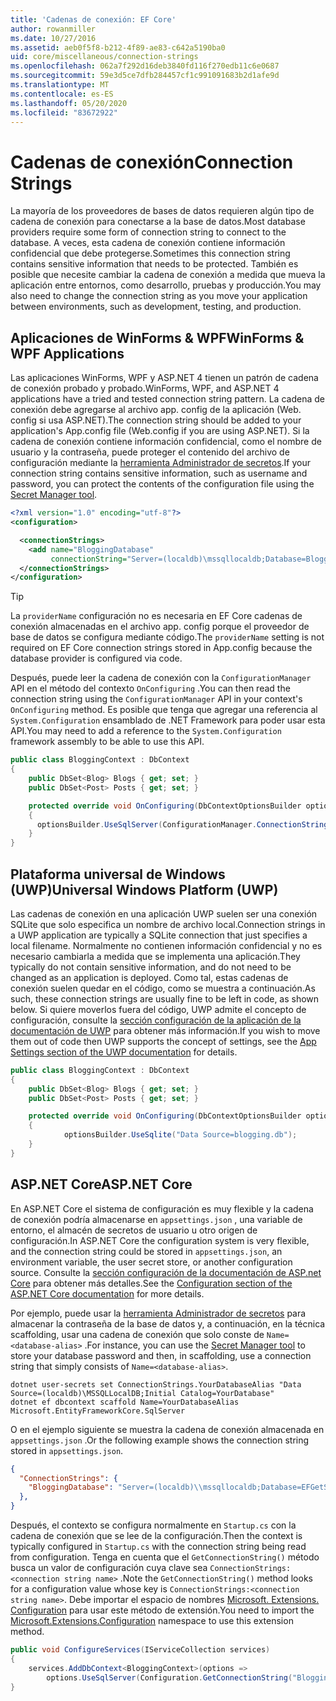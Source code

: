 ```yaml
---
title: 'Cadenas de conexión: EF Core'
author: rowanmiller
ms.date: 10/27/2016
ms.assetid: aeb0f5f8-b212-4f89-ae83-c642a5190ba0
uid: core/miscellaneous/connection-strings
ms.openlocfilehash: 062a7f292d16deb3840fd116f270edb11c6e0687
ms.sourcegitcommit: 59e3d5ce7dfb284457cf1c991091683b2d1afe9d
ms.translationtype: MT
ms.contentlocale: es-ES
ms.lasthandoff: 05/20/2020
ms.locfileid: "83672922"
---
```

# <a name="connection-strings"></a><span data-ttu-id="f0f93-102">Cadenas de conexión</span><span class="sxs-lookup"><span data-stu-id="f0f93-102">Connection Strings</span></span>

<span data-ttu-id="f0f93-103">La mayoría de los proveedores de bases de datos requieren algún tipo de cadena de conexión para conectarse a la base de datos.</span><span class="sxs-lookup"><span data-stu-id="f0f93-103">Most database providers require some form of connection string to connect to the database.</span></span> <span data-ttu-id="f0f93-104">A veces, esta cadena de conexión contiene información confidencial que debe protegerse.</span><span class="sxs-lookup"><span data-stu-id="f0f93-104">Sometimes this connection string contains sensitive information that needs to be protected.</span></span> <span data-ttu-id="f0f93-105">También es posible que necesite cambiar la cadena de conexión a medida que mueva la aplicación entre entornos, como desarrollo, pruebas y producción.</span><span class="sxs-lookup"><span data-stu-id="f0f93-105">You may also need to change the connection string as you move your application between environments, such as development, testing, and production.</span></span>

## <a name="winforms--wpf-applications"></a><span data-ttu-id="f0f93-106">Aplicaciones de WinForms & WPF</span><span class="sxs-lookup"><span data-stu-id="f0f93-106">WinForms & WPF Applications</span></span>

<span data-ttu-id="f0f93-107">Las aplicaciones WinForms, WPF y ASP.NET 4 tienen un patrón de cadena de conexión probado y probado.</span><span class="sxs-lookup"><span data-stu-id="f0f93-107">WinForms, WPF, and ASP.NET 4 applications have a tried and tested connection string pattern.</span></span> <span data-ttu-id="f0f93-108">La cadena de conexión debe agregarse al archivo app. config de la aplicación (Web. config si usa ASP.NET).</span><span class="sxs-lookup"><span data-stu-id="f0f93-108">The connection string should be added to your application's App.config file (Web.config if you are using ASP.NET).</span></span> <span data-ttu-id="f0f93-109">Si la cadena de conexión contiene información confidencial, como el nombre de usuario y la contraseña, puede proteger el contenido del archivo de configuración mediante la [herramienta Administrador de secretos](/aspnet/core/security/app-secrets#secret-manager).</span><span class="sxs-lookup"><span data-stu-id="f0f93-109">If your connection string contains sensitive information, such as username and password, you can protect the contents of the configuration file using the [Secret Manager tool](/aspnet/core/security/app-secrets#secret-manager).</span></span>

``` xml
<?xml version="1.0" encoding="utf-8"?>
<configuration>

  <connectionStrings>
    <add name="BloggingDatabase"
         connectionString="Server=(localdb)\mssqllocaldb;Database=Blogging;Trusted_Connection=True;" />
  </connectionStrings>
</configuration>
```

> [!TIP]  
> <span data-ttu-id="f0f93-110">La `providerName` configuración no es necesaria en EF Core cadenas de conexión almacenadas en el archivo app. config porque el proveedor de base de datos se configura mediante código.</span><span class="sxs-lookup"><span data-stu-id="f0f93-110">The `providerName` setting is not required on EF Core connection strings stored in App.config because the database provider is configured via code.</span></span>

<span data-ttu-id="f0f93-111">Después, puede leer la cadena de conexión con la `ConfigurationManager` API en el método del contexto `OnConfiguring` .</span><span class="sxs-lookup"><span data-stu-id="f0f93-111">You can then read the connection string using the `ConfigurationManager` API in your context's `OnConfiguring` method.</span></span> <span data-ttu-id="f0f93-112">Es posible que tenga que agregar una referencia al `System.Configuration` ensamblado de .NET Framework para poder usar esta API.</span><span class="sxs-lookup"><span data-stu-id="f0f93-112">You may need to add a reference to the `System.Configuration` framework assembly to be able to use this API.</span></span>

``` csharp
public class BloggingContext : DbContext
{
    public DbSet<Blog> Blogs { get; set; }
    public DbSet<Post> Posts { get; set; }

    protected override void OnConfiguring(DbContextOptionsBuilder optionsBuilder)
    {
      optionsBuilder.UseSqlServer(ConfigurationManager.ConnectionStrings["BloggingDatabase"].ConnectionString);
    }
}
```

## <a name="universal-windows-platform-uwp"></a><span data-ttu-id="f0f93-113">Plataforma universal de Windows (UWP)</span><span class="sxs-lookup"><span data-stu-id="f0f93-113">Universal Windows Platform (UWP)</span></span>

<span data-ttu-id="f0f93-114">Las cadenas de conexión en una aplicación UWP suelen ser una conexión SQLite que solo especifica un nombre de archivo local.</span><span class="sxs-lookup"><span data-stu-id="f0f93-114">Connection strings in a UWP application are typically a SQLite connection that just specifies a local filename.</span></span> <span data-ttu-id="f0f93-115">Normalmente no contienen información confidencial y no es necesario cambiarla a medida que se implementa una aplicación.</span><span class="sxs-lookup"><span data-stu-id="f0f93-115">They typically do not contain sensitive information, and do not need to be changed as an application is deployed.</span></span> <span data-ttu-id="f0f93-116">Como tal, estas cadenas de conexión suelen quedar en el código, como se muestra a continuación.</span><span class="sxs-lookup"><span data-stu-id="f0f93-116">As such, these connection strings are usually fine to be left in code, as shown below.</span></span> <span data-ttu-id="f0f93-117">Si quiere moverlos fuera del código, UWP admite el concepto de configuración, consulte la [sección configuración de la aplicación de la documentación de UWP](/windows/uwp/app-settings/store-and-retrieve-app-data) para obtener más información.</span><span class="sxs-lookup"><span data-stu-id="f0f93-117">If you wish to move them out of code then UWP supports the concept of settings, see the [App Settings section of the UWP documentation](/windows/uwp/app-settings/store-and-retrieve-app-data) for details.</span></span>

``` csharp
public class BloggingContext : DbContext
{
    public DbSet<Blog> Blogs { get; set; }
    public DbSet<Post> Posts { get; set; }

    protected override void OnConfiguring(DbContextOptionsBuilder optionsBuilder)
    {
            optionsBuilder.UseSqlite("Data Source=blogging.db");
    }
}
```

## <a name="aspnet-core"></a><span data-ttu-id="f0f93-118">ASP.NET Core</span><span class="sxs-lookup"><span data-stu-id="f0f93-118">ASP.NET Core</span></span>

<span data-ttu-id="f0f93-119">En ASP.NET Core el sistema de configuración es muy flexible y la cadena de conexión podría almacenarse en `appsettings.json` , una variable de entorno, el almacén de secretos de usuario u otro origen de configuración.</span><span class="sxs-lookup"><span data-stu-id="f0f93-119">In ASP.NET Core the configuration system is very flexible, and the connection string could be stored in `appsettings.json`, an environment variable, the user secret store, or another configuration source.</span></span> <span data-ttu-id="f0f93-120">Consulte la [sección configuración de la documentación de ASP.net Core](/aspnet/core/fundamentals/configuration) para obtener más detalles.</span><span class="sxs-lookup"><span data-stu-id="f0f93-120">See the [Configuration section of the ASP.NET Core documentation](/aspnet/core/fundamentals/configuration) for more details.</span></span>

<span data-ttu-id="f0f93-121">Por ejemplo, puede usar la [herramienta Administrador de secretos](/aspnet/core/security/app-secrets#secret-manager) para almacenar la contraseña de la base de datos y, a continuación, en la técnica scaffolding, usar una cadena de conexión que solo conste de `Name=<database-alias>` .</span><span class="sxs-lookup"><span data-stu-id="f0f93-121">For instance, you can use the [Secret Manager tool](/aspnet/core/security/app-secrets#secret-manager) to store your database password and then, in scaffolding, use a connection string that simply consists of `Name=<database-alias>`.</span></span>

```dotnetcli
dotnet user-secrets set ConnectionStrings.YourDatabaseAlias "Data Source=(localdb)\MSSQLLocalDB;Initial Catalog=YourDatabase"
dotnet ef dbcontext scaffold Name=YourDatabaseAlias Microsoft.EntityFrameworkCore.SqlServer
```

<span data-ttu-id="f0f93-122">O en el ejemplo siguiente se muestra la cadena de conexión almacenada en `appsettings.json` .</span><span class="sxs-lookup"><span data-stu-id="f0f93-122">Or the following example shows the connection string stored in `appsettings.json`.</span></span>

``` json
{
  "ConnectionStrings": {
    "BloggingDatabase": "Server=(localdb)\\mssqllocaldb;Database=EFGetStarted.ConsoleApp.NewDb;Trusted_Connection=True;"
  },
}
```

<span data-ttu-id="f0f93-123">Después, el contexto se configura normalmente en `Startup.cs` con la cadena de conexión que se lee de la configuración.</span><span class="sxs-lookup"><span data-stu-id="f0f93-123">Then the context is typically configured in `Startup.cs` with the connection string being read from configuration.</span></span> <span data-ttu-id="f0f93-124">Tenga en cuenta que el `GetConnectionString()` método busca un valor de configuración cuya clave sea `ConnectionStrings:<connection string name>` .</span><span class="sxs-lookup"><span data-stu-id="f0f93-124">Note the `GetConnectionString()` method looks for a configuration value whose key is `ConnectionStrings:<connection string name>`.</span></span> <span data-ttu-id="f0f93-125">Debe importar el espacio de nombres [Microsoft. Extensions. Configuration](/dotnet/api/microsoft.extensions.configuration) para usar este método de extensión.</span><span class="sxs-lookup"><span data-stu-id="f0f93-125">You need to import the [Microsoft.Extensions.Configuration](/dotnet/api/microsoft.extensions.configuration) namespace to use this extension method.</span></span>

``` csharp
public void ConfigureServices(IServiceCollection services)
{
    services.AddDbContext<BloggingContext>(options =>
        options.UseSqlServer(Configuration.GetConnectionString("BloggingDatabase")));
}
```
